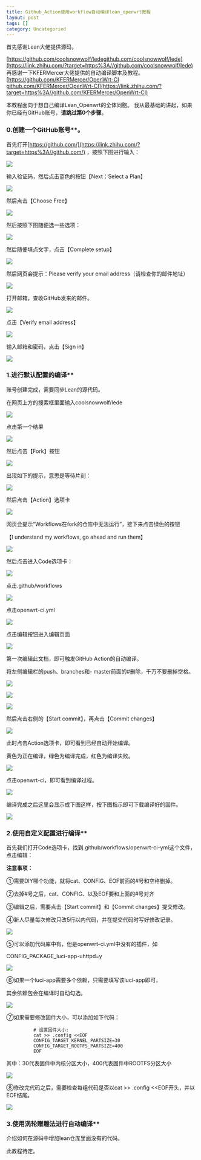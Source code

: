 ```yaml
---
title: Github_Action使用workflow自动编译lean_openwrt教程
layout: post
tags: []
category: Uncategoried
---
```

首先感谢Lean大佬提供源码，

[https://github.com/coolsnowwolf/lede​github.com/coolsnowwolf/lede](https://link.zhihu.com/?target=https%3A//github.com/coolsnowwolf/lede)
再感谢一下KFERMercer大佬提供的自动编译脚本及教程。
[https://github.com/KFERMercer/OpenWrt-CI​github.com/KFERMercer/OpenWrt-CI](https://link.zhihu.com/?target=https%3A//github.com/KFERMercer/OpenWrt-CI)

本教程面向于想自己编译Lean\_Openwrt的全体同胞。
我从最基础的讲起，如果你已经有GitHub账号，**请跳过第0个步骤**。

  

### 0.创建一个GitHub账号**。

首先打开[https://github.com/](https://link.zhihu.com/?target=https%3A//github.com/) ，按照下图进行输入：

  

![](https://pic1.zhimg.com/v2-0ccc7e7f734519f6658b158fd71a3af4_b.jpg)

  

输入验证码，然后点击蓝色的按钮【Next：Select a Plan】

  

![](https://pic2.zhimg.com/v2-b649503a54df56fdfd5e252cbb5a9805_b.jpg)


  

然后点击【Choose Free】

  

![](https://pic1.zhimg.com/v2-401355737f8ed5e98aca540bdc6ed8b8_b.jpg)


  

  

  

  

然后按照下图随便选一些选项：

  

![](https://pic2.zhimg.com/v2-b57e5089bf30cfe83b9c4ea526bdb135_b.jpg)


  

然后随便填点文字，点击【Complete setup】

  

![](https://pic3.zhimg.com/v2-e39ffc513c8b3b11de4c0ba4dadcc496_b.jpg)


  

然后网页会提示：Please verify your email address（请检查你的邮件地址）

  

![](https://pic3.zhimg.com/v2-21ce46fd9e82f14d972bc7442b07bd32_b.jpg)

  

打开邮箱，查收GitHub发来的邮件。

  

![](https://pic1.zhimg.com/v2-2f711d3dda3a25785adfd3ccb4c49418_b.jpg)


  

点击【Verify email address】

  

![](https://pic2.zhimg.com/v2-c78a04b1fead9eb145421e29318ee0d1_b.jpg)


  

输入邮箱和密码，点击【Sign in】

  

![](https://pic2.zhimg.com/v2-d889d8de986630ab2097ea7a8d53e249_b.jpg)

  

### 1.进行默认配置的编译**

账号创建完成，需要同步Lean的源代码。

在网页上方的搜索框里面输入coolsnowwolf/lede

  

![](https://pic2.zhimg.com/v2-83f105f1da82cde9332407909e9a2f25_b.jpg)


  

点击第一个结果

  

![](https://pic1.zhimg.com/v2-baeec039472b36cea5f1c8a91821cd98_b.jpg)


  

然后点击【Fork】按钮

  

![](https://pic2.zhimg.com/v2-4ac203a970ef7e22a079adecfd5950a5_b.jpg)


  

出现如下的提示，意思是等待片刻：

  

![](https://pic2.zhimg.com/v2-4030912c2c3f255984474525e5da9ac5_b.jpg)


  

然后点击【Action】选项卡

  

![](https://pic4.zhimg.com/v2-5e1c5c63997e17a937c56065511ca173_b.jpg)

  

网页会提示“Workflows在fork的仓库中无法运行”，接下来点击绿色的按钮

【I understand my workflows, go ahead and run them】

  

![](https://pic3.zhimg.com/v2-3c0f273e53e209a0ddf5679c5a35db76_b.jpg)


  

然后点击进入Code选项卡：

  

![](https://pic4.zhimg.com/v2-182fe0f0c8e1c29e090ace301161788f_b.jpg)

  

点击.github/workflows

  

![](https://pic3.zhimg.com/v2-2ca54e91e8c334822538a27989f6c8ae_b.jpg)

  

点击openwrt-ci.yml

  

![](https://pic2.zhimg.com/v2-2e711768e9b1fc85c372f85e610ebe45_b.jpg)


  

点击编辑按钮进入编辑页面

  

![](https://pic2.zhimg.com/v2-065c82c40a89513426f9e85d0547b16d_b.jpg)


  

第一次编辑此文档，即可触发GitHub Action的自动编译。

将左侧编辑栏的push、branches和- master前面的#删除，千万不要删掉空格。

  

![](https://pic3.zhimg.com/v2-e52d44b731867d747efc106e81b13dea_b.jpg)


  

  

![](https://pic4.zhimg.com/v2-40e0f025242f1759077fe252dad93f6b_b.jpg)

![](https://pic4.zhimg.com/80/v2-40e0f025242f1759077fe252dad93f6b_720w.jpg)

  

然后点击右侧的【Start commit】，再点击【Commit changes】

  

![](https://pic4.zhimg.com/v2-b3f7943922b3aca0a9d59c70231253e3_b.jpg)

  

此时点击Action选项卡，即可看到已经自动开始编译。

黄色为正在编译，绿色为编译完成，红色为编译失败。

  

![](https://pic2.zhimg.com/v2-de3277073212da373147a9b0c0f4c345_b.jpg)


  

点击openwrt-ci，即可看到编译过程。

  

![](https://pic3.zhimg.com/v2-978d1eaf0a26e9c1b0114e15e86c6626_b.jpg)


  

编译完成之后这里会显示成下图这样，按下图指示即可下载编译好的固件。

  

![](https://pic2.zhimg.com/v2-d54f3e1631071b0a6bf6ed509f0d82b1_b.jpg)


### 2.使用自定义配置进行编译**

首先我们打开Code选项卡，找到.github/workflows/openwrt-ci-yml这个文件，点击编辑：

**注意事项：**

①需要DIY哪个功能，就将cat、CONFIG、EOF前面的#号和空格删掉。

②去掉#号之后，cat、CONFIG、以及EOF要和上面的#号对齐

③编辑之后，需要点击【Start commit】和【Commit changes】提交修改。

④新人尽量每次修改只改5行以内代码，并在提交代码时写好修改记录。

  

![](https://pic4.zhimg.com/v2-dbddd7ddf235644a575be7683770344f_b.jpg)


⑤可以添加代码库中有，但是openwrt-ci.yml中没有的插件，如

CONFIG\_PACKAGE\_luci-app-uhttpd=y

  

![](https://pic4.zhimg.com/v2-78ad766b5185630fe93abae40a045967_b.jpg)


⑥如果一个luci-app需要多个依赖，只需要填写该luci-app即可，

其余依赖包会在编译时自动勾选。

  

![](https://pic1.zhimg.com/v2-dcf6338c3468b5d57920fb82adec6bcc_b.jpg)


  

  

  

  

⑦如果需要修改固件大小，可以添加如下代码：

```text
          # 设置固件大小:
          cat >> .config <<EOF
          CONFIG_TARGET_KERNEL_PARTSIZE=30
          CONFIG_TARGET_ROOTFS_PARTSIZE=400
          EOF
```

其中：30代表固件中内核分区大小，400代表固件中ROOTFS分区大小

  

![](https://pic1.zhimg.com/v2-15e88183a3214dd83afaf64d297774e0_b.jpg)

⑧修改完代码之后，需要检查每组代码是否以cat >> .config <<EOF开头，并以EOF结尾。

  

![](https://pic4.zhimg.com/v2-d5e870cc5e7e0884a27c9686e89c7b4b_b.jpg)


  

### 3.使用涡轮赠雕法进行自动编译**

介绍如何在源码中增加lean仓库里面没有的代码。

此教程待定。
